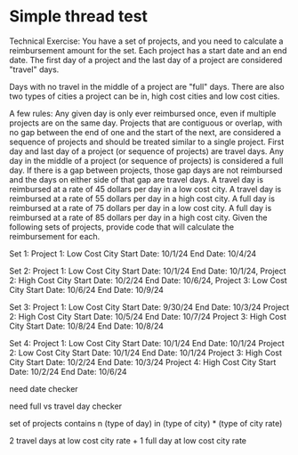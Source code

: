 # Simple thread test

Technical Exercise:
You have a set of projects, and you need to calculate a reimbursement amount for the set. Each project has a start date and an end date. The first day of a project and the last day of a project are considered "travel" days. 

Days with no travel in the middle of a project are "full" days. There are also two types of cities a project can be in, high cost cities and low cost cities.

A few rules:
Any given day is only ever reimbursed once, even if multiple projects are on the same day.
Projects that are contiguous or overlap, with no gap between the end of one and the start of the next, are considered a sequence of projects and should be treated similar to a single project.
First day and last day of a project (or sequence of projects) are travel days.
Any day in the middle of a project (or sequence of projects) is considered a full day.
If there is a gap between projects, those gap days are not reimbursed and the days on either side of that gap are travel days.
A travel day is reimbursed at a rate of 45 dollars per day in a low cost city.
A travel day is reimbursed at a rate of 55 dollars per day in a high cost city.
A full day is reimbursed at a rate of 75 dollars per day in a low cost city.
A full day is reimbursed at a rate of 85 dollars per day in a high cost city.
Given the following sets of projects, provide code that will calculate the reimbursement for each.

Set 1:
  Project 1: Low Cost City Start Date: 10/1/24 End Date: 10/4/24

Set 2:
  Project 1: Low Cost City Start Date: 10/1/24 End Date: 10/1/24,
  Project 2: High Cost City Start Date: 10/2/24 End Date: 10/6/24,
  Project 3: Low Cost City Start Date: 10/6/24 End Date: 10/9/24

Set 3:
  Project 1: Low Cost City Start Date: 9/30/24 End Date: 10/3/24
  Project 2: High Cost City Start Date: 10/5/24 End Date: 10/7/24
  Project 3: High Cost City Start Date: 10/8/24 End Date: 10/8/24

Set 4:
  Project 1: Low Cost City Start Date: 10/1/24 End Date: 10/1/24
  Project 2: Low Cost City Start Date: 10/1/24 End Date: 10/1/24
  Project 3: High Cost City Start Date: 10/2/24 End Date: 10/3/24
  Project 4: High Cost City Start Date: 10/2/24 End Date: 10/6/24



need date checker

need full vs travel day checker

set of projects contains n (type of day) in (type of city) * (type of city rate)

2 travel days at low cost city rate + 1 full day at low cost city rate


